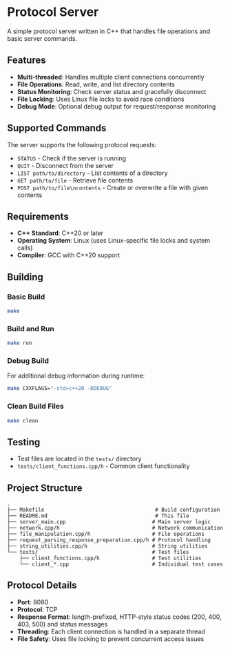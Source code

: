 # Protocol Server

A simple protocol server written in C++ that handles file operations and basic server commands.

## Features

- **Multi-threaded**: Handles multiple client connections concurrently
- **File Operations**: Read, write, and list directory contents
- **Status Monitoring**: Check server status and gracefully disconnect
- **File Locking**: Uses Linux file locks to avoid race conditions
- **Debug Mode**: Optional debug output for request/response monitoring

## Supported Commands

The server supports the following protocol requests:

- `STATUS` - Check if the server is running
- `QUIT` - Disconnect from the server
- `LIST path/to/directory` - List contents of a directory
- `GET path/to/file` - Retrieve file contents
- `POST path/to/file\ncontents` - Create or overwrite a file with given contents

## Requirements

- **C++ Standard**: C++20 or later
- **Operating System**: Linux (uses Linux-specific file locks and system calls)
- **Compiler**: GCC with C++20 support

## Building

### Basic Build

```bash
make
```

### Build and Run

```bash
make run
```

### Debug Build

For additional debug information during runtime:

```bash
make CXXFLAGS="-std=c++20 -DDEBUG"
```

### Clean Build Files

```bash
make clean
```

## Testing

- Test files are located in the `tests/` directory
- `tests/client_functions.cpp/h` - Common client functionality

## Project Structure

```
.
├── Makefile                                    # Build configuration
├── README.md                                   # This file
├── server_main.cpp                            # Main server logic
├── network.cpp/h                              # Network communication
├── file_manipulation.cpp/h                    # File operations
├── request_parsing_response_preparation.cpp/h # Protocol handling
├── string_utilities.cpp/h                     # String utilities
└── tests/                                     # Test files
    ├── client_functions.cpp/h                 # Test utilities
    └── client_*.cpp                           # Individual test cases
```

## Protocol Details

- **Port**: 8080
- **Protocol**: TCP
- **Response Format**: length-prefixed, HTTP-style status codes (200, 400, 403, 500) and status messages
- **Threading**: Each client connection is handled in a separate thread
- **File Safety**: Uses file locking to prevent concurrent access issues
